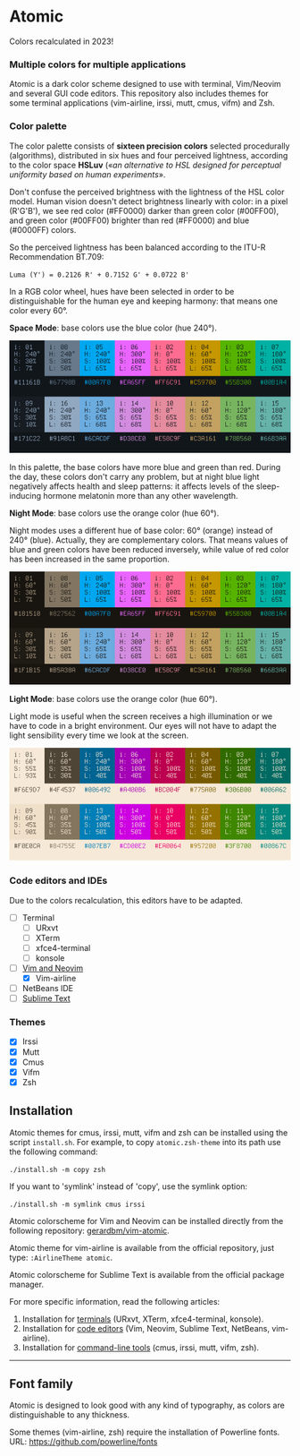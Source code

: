 # Atomic

Colors recalculated in 2023!

### Multiple colors for multiple applications

Atomic is a dark color scheme designed to use with terminal, Vim/Neovim and several GUI code editors. This repository also includes themes for some terminal applications (vim-airline, irssi, mutt, cmus, vifm) and Zsh.

### Color palette

The color palette consists of **sixteen precision colors** selected procedurally (algorithms), distributed in six hues and four perceived lightness, according to the color space **HSLuv** («_an alternative to HSL designed for perceptual uniformity based on human experiments_».

Don't confuse the perceived brightness with the lightness of the HSL color model. Human vision doesn't detect brightness linearly with color: in a pixel (R'G'B'), we see red color (#FF0000) darker than green color (#00FF00), and green color (#00FF00) brighter than red (#FF0000) and blue (#0000FF) colors.

So the perceived lightness has been balanced according to the ITU-R Recommendation BT.709:

`Luma (Y') = 0.2126 R' + 0.7152 G' + 0.0722 B'`

In a RGB color wheel, hues have been selected in order to be distinguishable for the human eye and keeping harmony: that means one color every 60°.

**Space Mode**: base colors use the blue color (hue 240°).

![Atomic-scheme](https://github.com/gerardbm/Atomic/blob/master/img/atomic-space-mc.png)

In this palette, the base colors have more blue and green than red. During the day, these colors don't carry any problem, but at night blue light negatively affects health and sleep patterns: it affects levels of the sleep-inducing hormone melatonin more than any other wavelength.

**Night Mode**: base colors use the orange color (hue 60°).

Night modes uses a different hue of base color: 60° (orange) instead of 240° (blue). Actually, they are complementary colors. That means values of blue and green colors have been reduced inversely, while value of red color has been increased in the same proportion.

![Atomic-scheme](https://github.com/gerardbm/Atomic/blob/master/img/atomic-night-mc.png)

**Light Mode**: base colors use the orange color (hue 60°).

Light mode is useful when the screen receives a high illumination or we have to code in a bright environment. Our eyes will not have to adapt the light sensibility every time we look at the screen.

![Atomic-scheme](https://github.com/gerardbm/Atomic/blob/master/img/atomic-light-mc.png)

### Code editors and IDEs

Due to the colors recalculation, this editors have to be adapted.

- [ ] Terminal
	- [ ] URxvt
	- [ ] XTerm
	- [ ] xfce4-terminal
	- [ ] konsole
- [ ] [Vim and Neovim](https://github.com/gerardbm/vim-atomic)
	- [x] Vim-airline
- [ ] NetBeans IDE
- [ ] [Sublime Text](https://github.com/gerardbm/sublime-atomic-scheme)

### Themes

- [x] Irssi
- [x] Mutt
- [x] Cmus
- [x] Vifm
- [x] Zsh

## Installation

Atomic themes for cmus, irssi, mutt, vifm and zsh can be installed using the script `install.sh`. For example, to copy `atomic.zsh-theme` into its path use the following command:

`./install.sh -m copy zsh`

If you want to 'symlink' instead of 'copy', use the symlink option:

`./install.sh -m symlink cmus irssi`

Atomic colorscheme for Vim and Neovim can be installed directly from the following repository: [gerardbm/vim-atomic](https://github.com/gerardbm/vim-atomic).

Atomic theme for vim-airline is available from the official repository, just type: `:AirlineTheme atomic`.

Atomic colorscheme for Sublime Text is available from the official package manager.

For more specific information, read the following articles:

1. Installation for [terminals](https://github.com/gerardbm/atomic/blob/master/INSTALL_TERM.md) (URxvt, XTerm, xfce4-terminal, konsole).
2. Installation for [code editors](https://github.com/gerardbm/atomic/blob/master/INSTALL_EDITORS.md) (Vim, Neovim, Sublime Text, NetBeans, vim-airline).
3. Installation for [command-line tools](https://github.com/gerardbm/atomic/blob/master/INSTALL_TOOLS.md) (cmus, irssi, mutt, vifm, zsh).

- - -

## Font family

Atomic is designed to look good with any kind of typography, as colors are distinguishable to any thickness.

Some themes (vim-airline, zsh) require the installation of Powerline fonts.
URL: https://github.com/powerline/fonts
